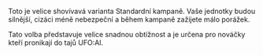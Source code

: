 Toto je velice shovívavá varianta Standardní kampaně. Vaše jednotky
budou silnější, cizáci méně nebezpeční a během kampaně zažijete málo
porážek.

Tato volba představuje velice snadnou obtížnost a je určena pro nováčky
kteří pronikají do tajů UFO:AI.